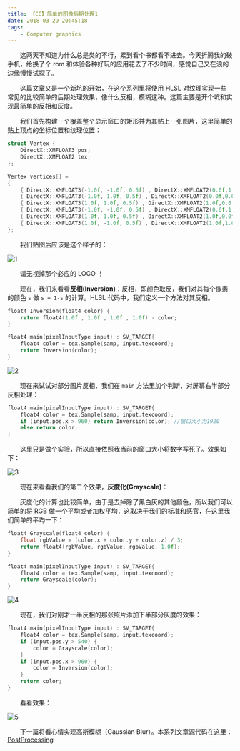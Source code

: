 ```yaml
---
title: 【CG】简单的图像后期处理1
date: 2018-03-29 20:45:18
tags:
	- Computer graphics
---
```


&emsp;&emsp;这两天不知道为什么总是类的不行，累到看个书都看不进去。今天折腾我的破手机，给换了个 rom 和体验各种好玩的应用花去了不少时间，感觉自己又在浪的边缘慢慢试探了。

&emsp;&emsp;这篇文章又是一个新坑的开始，在这个系列里将使用 HLSL 对纹理实现一些常见的比较简单的后期处理效果，像什么反相，模糊这种。这篇主要是开个坑和实现最简单的反相和灰度。

<!--more-->

&emsp;&emsp;我们首先构建一个覆盖整个显示窗口的矩形并为其贴上一张图片，这里简单的贴上顶点的坐标位置和纹理位置：

```c++
struct Vertex {
	DirectX::XMFLOAT3 pos;
	DirectX::XMFLOAT2 tex;
};

Vertex vertices[] =
{
	{ DirectX::XMFLOAT3(-1.0f, -1.0f, 0.5f) , DirectX::XMFLOAT2(0.0f,1.0f) },
	{ DirectX::XMFLOAT3(-1.0f, 1.0f, 0.5f) , DirectX::XMFLOAT2(0.0f,0.0f) },
	{ DirectX::XMFLOAT3(1.0f, 1.0f, 0.5f) , DirectX::XMFLOAT2(1.0f,0.0f) },
	{ DirectX::XMFLOAT3(-1.0f, -1.0f, 0.5f) , DirectX::XMFLOAT2(0.0f,1.0f) },
	{ DirectX::XMFLOAT3(1.0f, 1.0f, 0.5f) , DirectX::XMFLOAT2(1.0f,0.0f) },
	{ DirectX::XMFLOAT3(1.0f, -1.0f, 0.5f) , DirectX::XMFLOAT2(1.0f,1.0f) }
};
```

&emsp;&emsp;我们贴图后应该是这个样子的：

![1](https://image.ibb.co/fDU1QS/image.png)

&emsp;&emsp;请无视掉那个必应的 LOGO ！

&emsp;&emsp;现在，我们来看看**反相(Inversion)**：反相，即颜色取反，我们对其每个像素的颜色 `s` 做 `s = 1-s` 的计算。HLSL 代码中，我们定义一个方法对其反相。

```c++
float4 Inversion(float4 color) {
	return float4(1.0f , 1.0f , 1.0f , 1.0f) - color;
}

float4 main(pixelInputType input) : SV_TARGET{
	float4 color = tex.Sample(samp, input.texcoord);
	return Inversion(color);	
} 
```

![2](https://image.ibb.co/mOQrQS/image.png)

&emsp;&emsp;现在来试试对部分图片反相，我们在 `main` 方法里加个判断，对屏幕右半部分反相处理：

```c++
float4 main(pixelInputType input) : SV_TARGET{
	float4 color = tex.Sample(samp, input.texcoord);
	if (input.pos.x > 960) return Inversion(color);	//窗口大小为1920 
	else return color;	
}
```

&emsp;&emsp;这里只是做个实验，所以直接依照我当前的窗口大小将数字写死了。效果如下：

![3](https://image.ibb.co/k52XX7/image.png)

&emsp;&emsp;现在来看看我们的第二个效果，**灰度化(Grayscale)**：

&emsp;&emsp;灰度化的计算也比较简单，由于是去掉除了黑白灰的其他颜色，所以我们可以简单的将 RGB 做一个平均或者加权平均，这取决于我们的标准和感官，在这里我们简单的平均一下：

```c++
float4 Grayscale(float4 color) {
	float rgbValue = (color.x + color.y + color.z) / 3;
	return float4(rgbValue, rgbValue, rgbValue, 1.0f);
}

float4 main(pixelInputType input) : SV_TARGET{
	float4 color = tex.Sample(samp, input.texcoord);
	return Grayscale(color);
}
```

![4](https://image.ibb.co/mE8QKn/image.png)

&emsp;&emsp;现在，我们对刚才一半反相的那张照片添加下半部分灰度的效果：

```c++
float4 main(pixelInputType input) : SV_TARGET{
	float4 color = tex.Sample(samp, input.texcoord);
	if (input.pos.y > 540) {
		color = Grayscale(color);
	}
	if (input.pos.x > 960) {
		color = Inversion(color);
	} 
	return color;
}
```

&emsp;&emsp;看看效果：

![5](https://image.ibb.co/cSANzn/image.png)

&emsp;&emsp;下一篇将看心情实现高斯模糊（Gaussian Blur）。本系列文章源代码在这里：[PostProcessing](https://github.com/KsGin/PostProcessing)